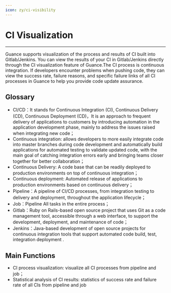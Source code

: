```yaml
---
icon: zy/ci-visibility
---
```

# CI Visualization
---

Guance supports visualization of the process and results of CI built into Gitlab/Jenkins. You can view the results of your CI in Gitlab/Jenkins directly through the CI visualization feature of Guance.The CI process is continuous integration. If developers encounter problems when pushing code, they can view the success rate, failure reasons, and specific failure links of all CI processes in Guance to help you provide code update assurance.

## Glossary

- CI/CD：It stands for Continuous Integration (CI), Continuous Delivery (CD), Continuous Deployment (CD)，It is an approach to frequent delivery of applications to customers by introducing automation in the application development phase, mainly to address the issues raised when integrating new code；
- Continuous integration: allows developers to more easily integrate code into master branches during code development and automatically build applications for automated testing to validate updated code, with the main goal of catching integration errors early and bringing teams closer together for better collaboration；
- Continuous Delivery: A code base that can be readily deployed to production environments on top of continuous integration；
- Continuous deployment: Automated release of applications to production environments based on continuous delivery；
- Pipeline：A pipeline of CI/CD processes, from integration testing to delivery and deployment, throughout the application lifecycle；
- Job：Pipeline All tasks in the entire process；
- Gitlab：Ruby on Rails-based open source project that uses Git as a code management tool, accessible through a web interface, to support the development, deployment, and maintenance of code；
- Jenkins：Java-based development of open source projects for continuous integration tools that support automated code build, test, integration deployment .

## Main Functions

- CI process visualization: visualize all CI processes from pipeline and job；
- Statistical analysis of CI results: statistics of success rate and failure rate of all CIs from pipeline and job

